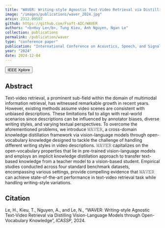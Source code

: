 ```yaml
---
title: "WAVER: Writing-style Agnostic Text-Video Retrieval via Distilling Vision-Language Models through Open-Vocabulary Knowledge"
image: "/images/publications/waver_2024.jpg"
arxiv: 2312.09507
github: https://github.com/Fsoft-AIC/WAVER
authors: "<b>Huy Le</b>, Tung Kieu, Anh Nguyen, Ngan Le"
collection: publications
permalink: /publication/waver
type: "conference paper"
publication: "International Conference on Acoustics, Speech, and Signal Processing <b>(ICASSP)</b>"
year: "2024"
date: 2024-12-04
---
```

<button class="btn btn-round btn-sm btn-ghost-blue" onclick="location.href='https://ieeexplore.ieee.org/document/9415101'">IEEE Xplore</button>

## Abstract
Text-video retrieval, a prominent sub-field within the domain of multimodal information retrieval, has witnessed remarkable growth in recent years. However, existing methods assume video scenes are consistent with unbiased descriptions. These limitations fail to align with real-world scenarios since descriptions can be influenced by annotator biases, diverse writing styles, and varying textual perspectives. To overcome the aforementioned problems, we introduce 𝚆𝙰𝚅𝙴𝚁, a cross-domain knowledge distillation framework via vision-language models through open-vocabulary knowledge designed to tackle the challenge of handling different writing styles in video descriptions. 𝚆𝙰𝚅𝙴𝚁 capitalizes on the open-vocabulary properties that lie in pre-trained vision-language models and employs an implicit knowledge distillation approach to transfer text-based knowledge from a teacher model to a vision-based student. Empirical studies conducted across four standard benchmark datasets, encompassing various settings, provide compelling evidence that 𝚆𝙰𝚅𝙴𝚁 can achieve state-of-the-art performance in text-video retrieval task while handling writing-style variations.

## Citation
Le, H., Kieu, T., Nguyen, A., and Le, N., “WAVER: Writing-style Agnostic Text-Video Retrieval via Distilling Vision-Language Models through Open-Vocabulary Knowledge”, <i>ICASSP</i>, 2024.